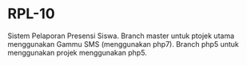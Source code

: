# RPL-10

Sistem Pelaporan Presensi Siswa.
Branch master untuk ptojek utama menggunakan Gammu SMS (menggunakan php7).
Branch php5 untuk menggunakan projek menggunakan php5.
